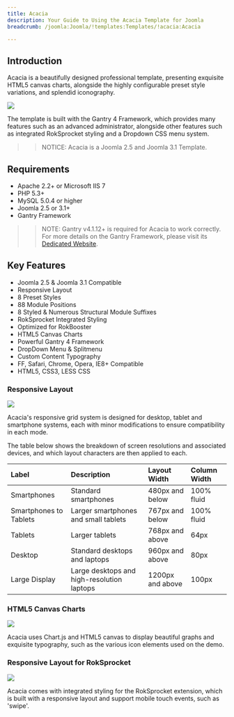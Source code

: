 ```yaml
---
title: Acacia
description: Your Guide to Using the Acacia Template for Joomla
breadcrumb: /joomla:Joomla/!templates:Templates/!acacia:Acacia

---
```


Introduction
-----

Acacia is a beautifully designed professional template, presenting exquisite HTML5 canvas charts, alongside the highly configurable preset style variations, and splendid iconography.

![][acacia]

The template is built with the Gantry 4 Framework, which provides many features such as an advanced administrator, alongside other features such as integrated RokSprocket styling and a Dropdown CSS menu system.

>> NOTICE: Acacia is a Joomla 2.5 and Joomla 3.1 Template.

Requirements
-----

* Apache 2.2+ or Microsoft IIS 7
* PHP 5.3+
* MySQL 5.0.4 or higher
* Joomla 2.5 or 3.1+
* Gantry Framework

>> NOTE: Gantry v4.1.12+ is required for Acacia to work correctly. For more details on the Gantry Framework, please visit its [Dedicated Website][gantry].

Key Features
-----

* Joomla 2.5 & Joomla 3.1 Compatible
* Responsive Layout
* 8 Preset Styles
* 88 Module Positions
* 8 Styled & Numerous Structural Module Suffixes
* RokSprocket Integrated Styling
* Optimized for RokBooster
* HTML5 Canvas Charts
* Powerful Gantry 4 Framework
* DropDown Menu & Splitmenu
* Custom Content Typography
* FF, Safari, Chrome, Opera, IE8+ Compatible
* HTML5, CSS3, LESS CSS

### Responsive Layout

![][responsive]

Acacia's responsive grid system is designed for desktop, tablet and smartphone systems, each with minor modifications to ensure compatibility in each mode.

The table below shows the breakdown of screen resolutions and associated devices, and which layout characters are then applied to each.

| Label                  | Description                                | Layout Width     | Column Width |  
| :--------------------- | :----------------------------------------- | :--------------- | :----------- |  
| Smartphones            | Standard smartphones                       | 480px and below  | 100% fluid   |  
| Smartphones to Tablets | Larger smartphones and small tablets       | 767px and below  | 100% fluid   |  
| Tablets                | Larger tablets                             | 768px and above  | 64px         |  
| Desktop                | Standard desktops and laptops              | 960px and above  | 80px         |  
| Large Display          | Large desktops and high-resolution laptops | 1200px and above | 100px        | 

### HTML5 Canvas Charts

![][chart]

Acacia uses Chart.js and HTML5 canvas to display beautiful graphs and exquisite typography, such as the various icon elements used on the demo.

### Responsive Layout for RokSprocket

![][roksprocket]

Acacia comes with integrated styling for the RokSprocket extension, which is built with a responsive layout and support mobile touch events, such as 'swipe'.

[gantry]: http://www.gantry-framework.org/
[acacia]: assets/acacia2.jpeg
[responsive]: assets/responsive.jpg
[roksprocket]: assets/roksprocket.jpg
[filezilla]: https://filezilla-project.org
[launcher]: ../../start/rocketlauncher.md
[chart]: chart.jpg